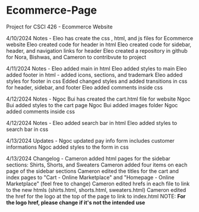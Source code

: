 # Ecommerce-Page
Project for CSCI 426 - Ecommerce Website


4/10/2024 Notes - 
Eleo has create the css , html, and js files for Ecommerce website
Eleo created code for header in html
Eleo created code for sidebar, header, and navigation links for header
Eleo created a repository in github for Nora, Bishwas, and Cameron to contribvute to project

4/11/2024 Notes - 
Eleo added main in html
Eleo added styles to main
Eleo added footer in html - added icons, sections, and trademark
Eleo added styles for footer in css
Edded changed styles and added transitions in css for header, sidebar, and footer
Eleo added comments inside css

4/12/2024 Notes -
Ngoc Bui has created the cart.html file for website
Ngoc Bui added styles to the cart page
Ngoc Bui added images folder 
Ngoc added comments inside css

4/12/2024 Notes - 
Eleo added search bar in html
Eleo added styles to search bar in css

4/13/2024 Updates -
Ngoc updated pay info form includes customer informations
Ngoc added styles to the form in css

4/13/2024 Changelog -
Cameron added html pages for the sidebar sections: Shirts, Shorts, and Sweaters
Cameron added four items on each page of the sidebar sections
Cameron edited the titles for the cart and index pages to "Cart - Online Marketplace" and "Homepage - Online Marketplace" 
	(feel free to change)
Cameron edited hrefs in each file to link to the new htmls (shirts.html, shorts.html, sweaters.html)
Cameron edited the href for the logo at the top of the page to link to index.html 
	NOTE: **For the logo href, please change if it's not the intended use**

